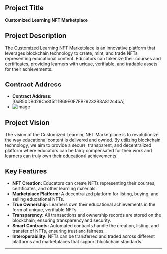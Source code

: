 ## Project Title
**Customized Learning NFT Marketplace**

## Project Description
The Customized Learning NFT Marketplace is an innovative platform that leverages blockchain technology to create, mint, and trade NFTs representing educational content. Educators can tokenize their courses and certificates, providing learners with unique, verifiable, and tradable assets for their achievements.

## Contract Address
- **Contract Address:** [0xB50DBd29Ce8f5f11B69E0F7FB29232B3A812c4bA]
- ![image](https://github.com/user-attachments/assets/580eba40-5b82-40d6-a5aa-01957d03b334)



## Project Vision
The vision of the Customized Learning NFT Marketplace is to revolutionize the way educational content is delivered and owned. By utilizing blockchain technology, we aim to provide a secure, transparent, and decentralized platform where educators can be fairly compensated for their work and learners can truly own their educational achievements.

## Key Features
- **NFT Creation:** Educators can create NFTs representing their courses, certificates, and other learning materials.
- **Marketplace Platform:** A decentralized platform for listing, buying, and selling educational NFTs.
- **True Ownership:** Learners own their educational achievements in the form of unique, verifiable NFTs.
- **Transparency:** All transactions and ownership records are stored on the blockchain, ensuring transparency and security.
- **Smart Contracts:** Automated contracts handle the creation, listing, and transfer of NFTs, ensuring trust and fairness.
- **Interoperability:** NFTs can be transferred and traded across different platforms and marketplaces that support blockchain standards.

---

